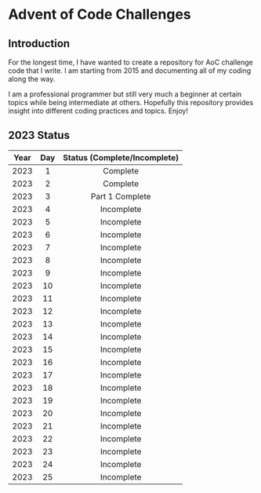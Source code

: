 # Advent of Code Challenges

## Introduction

For the longest time, I have wanted to create a repository for AoC challenge code that I write. I am starting from 2015 and documenting all of my coding along the way. 

I am a professional programmer but still very much a beginner at certain topics while being intermediate at others. Hopefully this repository provides insight into different coding practices and topics. Enjoy!

## 2023 Status

| Year | Day | Status (Complete/Incomplete) |
|:----:|:---:|:----------------------------:|
| 2023 | 1 | Complete |
| 2023 | 2 | Complete |
| 2023 | 3 | Part 1 Complete |
| 2023 | 4 | Incomplete |
| 2023 | 5 | Incomplete |
| 2023 | 6 | Incomplete |
| 2023 | 7 | Incomplete |
| 2023 | 8 | Incomplete |
| 2023 | 9 | Incomplete |
| 2023 | 10 | Incomplete |
| 2023 | 11 | Incomplete |
| 2023 | 12 | Incomplete |
| 2023 | 13 | Incomplete |
| 2023 | 14 | Incomplete |
| 2023 | 15 | Incomplete |
| 2023 | 16 | Incomplete |
| 2023 | 17 | Incomplete |
| 2023 | 18 | Incomplete |
| 2023 | 19 | Incomplete |
| 2023 | 20 | Incomplete |
| 2023 | 21 | Incomplete |
| 2023 | 22 | Incomplete |
| 2023 | 23 | Incomplete |
| 2023 | 24 | Incomplete |
| 2023 | 25 | Incomplete |
